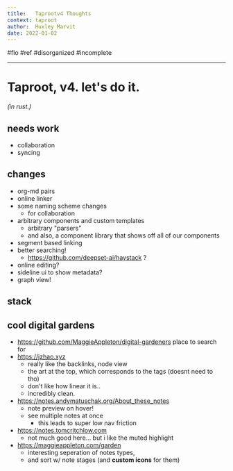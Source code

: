 ```yaml
---
title:   Taprootv4 Thoughts
context: taproot
author:  Huxley Marvit
date: 2022-01-02
---
```


#flo #ref #disorganized #incomplete

***

# Taproot, v4. let's do it.
*(in rust.)*


## needs work
- collaboration
- syncing


## changes
- org-md pairs
- online linker
- some naming scheme changes
	- for collaboration
- arbitrary components and custom templates
	- arbitrary "parsers" 
	- and also, a component library that shows off all of our components
- segment based linking
- better searching!
	- https://github.com/deepset-ai/haystack ?
- online editing?
- sideline ui to show metadata?
- graph view!


## stack


## cool digital gardens
- https://github.com/MaggieAppleton/digital-gardeners place to search for
- https://jzhao.xyz
	- really like the backlinks, node view
	- the art at the top, which corresponds to the tags (doesnt need to tho)
	- don't like how linear it is..
	- incredibly clean.
- https://notes.andymatuschak.org/About_these_notes
	- note preview on hover!
	- see multiple notes at once
		- this leads to super low nav friction
- https://notes.tomcritchlow.com
	- not much good here... but i like the muted highlight
- https://maggieappleton.com/garden
	- interesting seperation of notes types, 
	- and sort w/ note stages (and **custom icons** for them)























































